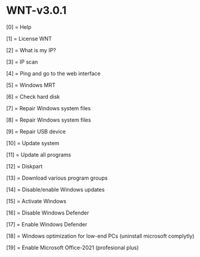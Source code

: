 # WNT-v3.0.1

[0] = Help

[1] = License WNT

[2] = What is my IP?

[3] = IP scan

[4] = Ping and go to the web interface

[5] = Windows MRT

[6] = Check hard disk

[7] = Repair Windows system files

[8] = Repair Windows system files

[9] = Repair USB device

[10] = Update system

[11] = Update all programs

[12] = Diskpart

[13] = Download various program groups

[14] = Disable/enable Windows updates

[15] = Activate Windows

[16] = Disable Windows Defender

[17] = Enable Windows Defender

[18] = Windows optimization for low-end PCs (uninstall microsoft complytly) 

[19] = Enable Microsoft Office-2021 (profesional plus)
